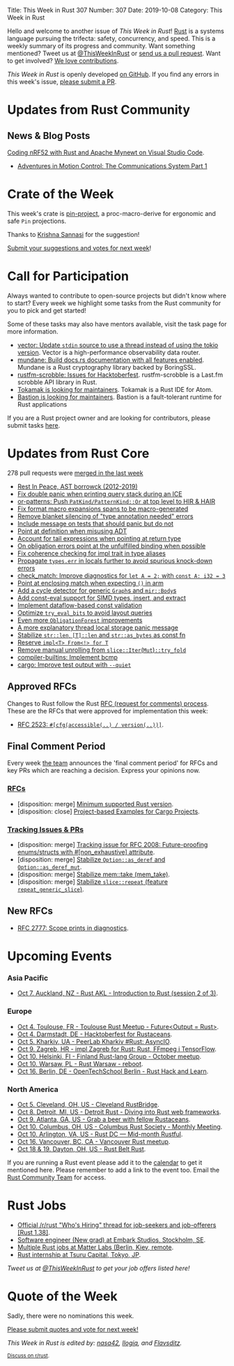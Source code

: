 Title: This Week in Rust 307
Number: 307
Date: 2019-10-08
Category: This Week in Rust

Hello and welcome to another issue of *This Week in Rust*!
[Rust](http://rust-lang.org) is a systems language pursuing the trifecta: safety, concurrency, and speed.
This is a weekly summary of its progress and community.
Want something mentioned? Tweet us at [@ThisWeekInRust](https://twitter.com/ThisWeekInRust) or [send us a pull request](https://github.com/cmr/this-week-in-rust).
Want to get involved? [We love contributions](https://github.com/rust-lang/rust/blob/master/CONTRIBUTING.md).

*This Week in Rust* is openly developed [on GitHub](https://github.com/cmr/this-week-in-rust).
If you find any errors in this week's issue, [please submit a PR](https://github.com/cmr/this-week-in-rust/pulls).

# Updates from Rust Community

## News & Blog Posts

[Coding nRF52 with Rust and Apache Mynewt on Visual Studio Code](https://medium.com/@ly.lee/coding-nrf52-with-rust-and-apache-mynewt-on-visual-studio-code-9521bcba6004?source=friends_link&sk=bb4e2523b922d0870259ab3fa696c7da).
- [Adventures in Motion Control: The Communications System Part 1](http://adventures.michaelfbryan.com/posts/comms-part-1/)

# Crate of the Week

This week's crate is [pin-project](https://crates.io/crates/pin-project), a proc-macro-derive for ergonomic and safe `Pin` projections.

Thanks to [Krishna Sannasi](https://users.rust-lang.org/t/crate-of-the-week/2704/636) for the suggestion!

[Submit your suggestions and votes for next week][submit_crate]!

[submit_crate]: https://users.rust-lang.org/t/crate-of-the-week/2704

# Call for Participation

Always wanted to contribute to open-source projects but didn't know where to start?
Every week we highlight some tasks from the Rust community for you to pick and get started!

Some of these tasks may also have mentors available, visit the task page for more information.

* [vector: Update `stdin` source to use a thread instead of using the tokio version](https://github.com/timberio/vector/issues/932). Vector is a high-performance observability data router.
* [mundane: Build docs.rs documentation with all features enabled](https://github.com/google/mundane/issues/21). Mundane is a Rust cryptography library backed by BoringSSL.
* [rustfm-scrobble: Issues for Hacktoberfest](https://github.com/bobbo/rustfm-scrobble/issues?q=is%3Aissue+is%3Aopen+label%3AHacktoberfest). rustfm-scrobble is a Last.fm scrobble API library in Rust.
* [Tokamak is looking for maintainers](https://github.com/vertexclique/tokamak/issues/91). Tokamak is a Rust IDE for Atom.
* [Bastion is looking for maintainers](https://github.com/bastion-rs/bastion/issues/32). Bastion is a fault-tolerant runtime for Rust applications

If you are a Rust project owner and are looking for contributors, please submit tasks [here][guidelines].

[guidelines]: https://users.rust-lang.org/t/twir-call-for-participation/4821

# Updates from Rust Core

278 pull requests were [merged in the last week][merged]

[merged]: https://github.com/search?q=is%3Apr+org%3Arust-lang+is%3Amerged+merged%3A2019-09-23..2019-09-30

* [Rest In Peace, AST borrowck (2012-2019)](https://github.com/rust-lang/rust/pull/64790)
* [Fix double panic when printing query stack during an ICE](https://github.com/rust-lang/rust/pull/64799)
* [or-patterns: Push `PatKind/PatternKind::Or` at top level to HIR & HAIR](https://github.com/rust-lang/rust/pull/64508)
* [Fix format macro expansions spans to be macro-generated](https://github.com/rust-lang/rust/pull/64793)
* [Remove blanket silencing of "type annotation needed" errors](https://github.com/rust-lang/rust/pull/64746)
* [Include message on tests that should panic but do not](https://github.com/rust-lang/rust/pull/64745)
* [Point at definition when misusing ADT](https://github.com/rust-lang/rust/pull/64691)
* [Account for tail expressions when pointing at return type](https://github.com/rust-lang/rust/pull/64802)
* [On obligation errors point at the unfulfilled binding when possible](https://github.com/rust-lang/rust/pull/64151)
* [Fix coherence checking for impl trait in type aliases](https://github.com/rust-lang/rust/pull/63934)
* [Propagate `types.err` in locals further to avoid spurious knock-down errors](https://github.com/rust-lang/rust/pull/64674)
* [check_match: Improve diagnostics for `let A = 2;` with `const A: i32 = 3`](https://github.com/rust-lang/rust/pull/64859)
* [Point at enclosing match when expecting `()` in arm](https://github.com/rust-lang/rust/pull/64825)
* [Add a cycle detector for generic `Graph`s and `mir::Body`s](https://github.com/rust-lang/rust/pull/64622)
* [Add const-eval support for SIMD types, insert, and extract](https://github.com/rust-lang/rust/pull/64738)
* [Implement dataflow-based const validation](https://github.com/rust-lang/rust/pull/64470)
* [Optimize `try_eval_bits` to avoid layout queries](https://github.com/rust-lang/rust/pull/64673)
* [Even more `ObligationForest` improvements](https://github.com/rust-lang/rust/pull/64627)
* [A more explanatory thread local storage panic message](https://github.com/rust-lang/rust/pull/64481)
* [Stabilize `str::len`, `[T]::len` and `str::as_bytes` as const fn](https://github.com/rust-lang/rust/pull/63770)
* [Reserve `impl<T> From<!> for T`](https://github.com/rust-lang/rust/pull/62661)
* [Remove manual unrolling from `slice::Iter`(`Mut`)`::try_fold`](https://github.com/rust-lang/rust/pull/64600)
* [compiler-builtins: Implement bcmp](https://github.com/rust-lang/compiler-builtins/pull/315)
* [cargo: Improve test output with `--quiet`](https://github.com/rust-lang/cargo/pull/7446)

## Approved RFCs

Changes to Rust follow the Rust [RFC (request for comments)
process](https://github.com/rust-lang/rfcs#rust-rfcs). These
are the RFCs that were approved for implementation this week:

* [RFC 2523: `#[cfg(accessible(..) / version(..))]`](https://github.com/rust-lang/rfcs/pull/2523).

## Final Comment Period

Every week [the team](https://www.rust-lang.org/team.html) announces the
'final comment period' for RFCs and key PRs which are reaching a
decision. Express your opinions now.

### [RFCs](https://github.com/rust-lang/rfcs/labels/final-comment-period)

* [disposition: merge] [Minimum supported Rust version](https://github.com/rust-lang/rfcs/pull/2495).
* [disposition: close] [Project-based Examples for Cargo Projects](https://github.com/rust-lang/rfcs/pull/2517).

### [Tracking Issues & PRs](https://github.com/rust-lang/rust/labels/final-comment-period)

* [disposition: merge] [Tracking issue for RFC 2008: Future-proofing enums/structs with #[non_exhaustive] attribute](https://github.com/rust-lang/rust/issues/44109).
* [disposition: merge] [Stabilize `Option::as_deref` and `Option::as_deref_mut`](https://github.com/rust-lang/rust/pull/64708).
* [disposition: merge] [Stabilize mem::take (mem_take)](https://github.com/rust-lang/rust/pull/64716).
* [disposition: merge] [Stabilize `slice::repeat` (feature `repeat_generic_slice`)](https://github.com/rust-lang/rust/pull/64877).

## New RFCs

* [RFC 2777: Scope prints in diagnostics](https://github.com/rust-lang/rfcs/pull/2777).

# Upcoming Events

### Asia Pacific

* [Oct  7. Auckland, NZ - Rust AKL - Introduction to Rust (session 2 of 3)](https://www.meetup.com/rust-akl/events/259481147/).

### Europe

* [Oct  4. Toulouse, FR - Toulouse Rust Meetup - Future<Output = Rust>](https://www.meetup.com/Toulouse-Rust-Meetup/events/264780064).
* [Oct  4. Darmstadt, DE - Hacktoberfest for Rustaceans](https://www.meetup.com/Rust-Rhein-Main/events/265052778).
* [Oct  5. Kharkiv, UA - PeerLab Kharkiv #Rust: AsyncIO](https://dou.ua/calendar/28904/).
* [Oct  9. Zagreb, HR - impl Zagreb for Rust: Rust, FFmpeg i TensorFlow](https://www.meetup.com/Zagreb-Rust-Meetup/events/265307360/).
* [Oct 10. Helsinki, FI - Finland Rust-lang Group - October meetup](https://www.meetup.com/Finland-Rust-Meetup/events/265091401/).
* [Oct 10. Warsaw, PL - Rust Warsaw - reboot](https://www.meetup.com/Rust-Warsaw/events/265091321/).
* [Oct 16. Berlin, DE - OpenTechSchool Berlin - Rust Hack and Learn](https://www.meetup.com/opentechschool-berlin/events/nxdpgryznbvb/).

### North America

* [Oct  5. Cleveland, OH, US - Cleveland RustBridge](https://coffee.dev/rustbridge).
* [Oct  8. Detroit, MI, US - Detroit Rust - Diving into Rust web frameworks](https://www.meetup.com/detroitrust/events/265090754/).
* [Oct  9. Atlanta, GA, US - Grab a beer with fellow Rustaceans](https://www.meetup.com/Rust-ATL/events/qxqdgryznbmb/).
* [Oct 10. Columbus, OH, US - Columbus Rust Society - Monthly Meeting](https://www.meetup.com/columbus-rs/events/dpkhgryznbnb/).
* [Oct 10. Arlington, VA, US - Rust DC — Mid-month Rustful](https://www.meetup.com/RustDC/events/264768938).
* [Oct 16. Vancouver, BC, CA - Vancouver Rust meetup](https://www.meetup.com/Vancouver-Rust/events/rwcpfryznbvb/).
* [Oct 18 & 19. Dayton, OH, US - Rust Belt Rust](https://www.rust-belt-rust.com/).

If you are running a Rust event please add it to the [calendar] to get
it mentioned here. Please remember to add a link to the event too.
Email the [Rust Community Team][community] for access.

[calendar]: https://www.google.com/calendar/embed?src=apd9vmbc22egenmtu5l6c5jbfc%40group.calendar.google.com
[community]: mailto:community-team@rust-lang.org

# Rust Jobs

* [Official /r/rust "Who's Hiring" thread for job-seekers and job-offerers [Rust 1.38]](https://www.reddit.com/r/rust/comments/d9l79d/official_rrust_whos_hiring_thread_for_jobseekers/).
* [Software engineer (New grad) at Embark Studios, Stockholm, SE](https://www.embark-studios.com/jobs/278026-software-engineer-new-grad).
* [Multiple Rust jobs at Matter Labs (Berlin, Kiev, remote](https://medium.com/matter-labs/software-engineering-jobs-at-matter-labs-c456d01b2a02).
* [Rust internship at Tsuru Capital, Tokyo, JP](https://www.reddit.com/r/rust/comments/db7910/job_rust_internship_in_japan/).

*Tweet us at [@ThisWeekInRust](https://twitter.com/ThisWeekInRust) to get your job offers listed here!*

# Quote of the Week

Sadly, there were no nominations this week.

[Please submit quotes and vote for next week!](https://users.rust-lang.org/t/twir-quote-of-the-week/328)

*This Week in Rust is edited by: [nasa42](https://github.com/nasa42), [llogiq](https://github.com/llogiq), and [Flavsditz](https://github.com/Flavsditz).*

<small>[Discuss on r/rust]().</small>
